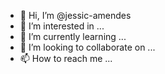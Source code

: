 - 👋 Hi, I’m @jessic-amendes
- 👀 I’m interested in ...
- 🌱 I’m currently learning ...
- 💞️ I’m looking to collaborate on ...
- 📫 How to reach me ...

<!---
jessic-amendes/jessic-amendes is a ✨ special ✨ repository because its `README.md` (this file) appears on your GitHub profile.
You can click the Preview link to take a look at your changes.
--->
